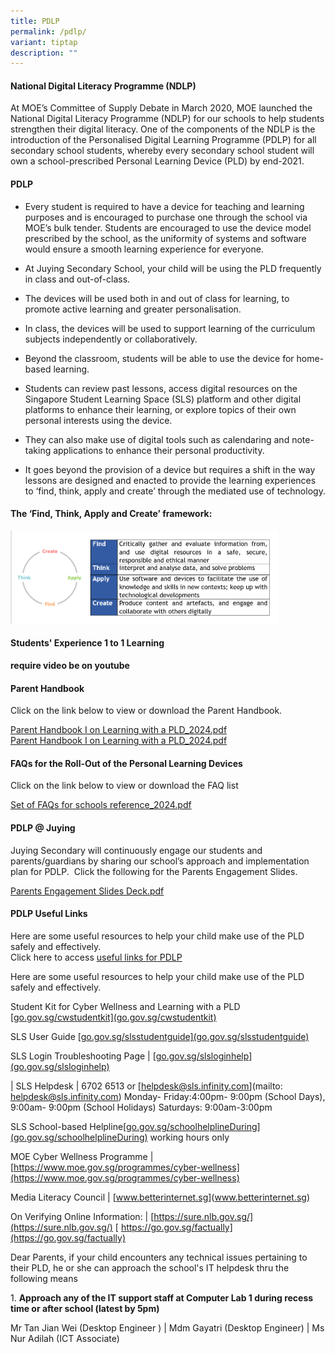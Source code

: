 ```yaml
---
title: PDLP
permalink: /pdlp/
variant: tiptap
description: ""
---
```

<h4><strong>National Digital Literacy Programme (NDLP)</strong></h4>
<p>At MOE’s Committee of Supply Debate in March 2020, MOE launched the National
Digital Literacy&nbsp;Programme&nbsp;(NDLP) for our schools to help students
strengthen their digital literacy. One of the components of the NDLP is
the introduction of the&nbsp;Personalised&nbsp;Digital Learning&nbsp;Programme&nbsp;(PDLP)
for all secondary school students, whereby every secondary school student
will own a school-prescribed Personal Learning Device (PLD) by end-2021.</p>
<h4><strong>PDLP</strong></h4>
<ul data-tight="true" class="tight">
<li>
<p>Every student is required to have a device for teaching and learning purposes
and is encouraged to purchase one through the school via MOE’s bulk tender.
Students are encouraged to use the device model prescribed by the school,
as the uniformity of systems and software would ensure a smooth learning
experience for everyone.</p>
</li>
<li>
<p>At Juying Secondary School, your child will be using the PLD frequently
in class and out-of-class.</p>
</li>
<li>
<p>The devices will be used both in and out of class for learning, to promote
active learning and greater personalisation.</p>
</li>
<li>
<p>In class, the devices will be used to support learning of the curriculum
subjects independently or collaboratively.</p>
</li>
<li>
<p>Beyond the classroom, students will be able to use the device for home-based
learning.</p>
</li>
<li>
<p>Students can review past lessons, access digital resources on the Singapore
Student Learning Space (SLS) platform and other digital platforms to enhance
their learning, or explore topics of their own personal interests using
the device.</p>
</li>
<li>
<p>They can also make use of digital tools such as calendaring and note-taking
applications to enhance their personal productivity.</p>
</li>
<li>
<p>It goes beyond the provision of a device but requires a shift in the way
lessons are designed and enacted to provide the learning experiences to
‘find, think, apply and create’ through the mediated use of technology.</p>
</li>
</ul>
<h4><strong>The ‘Find, Think, Apply and Create’ framework:</strong></h4>
<div class="isomer-image-wrapper">
<img style="width:85%" height="auto" width="100%" src="/images/pdlp1.jpg">
</div>
<h4><strong>Students' Experience 1 to 1 Learning</strong></h4>
<p><strong>require video be on youtube</strong>
</p>
<h4><strong>Parent Handbook</strong></h4>
<p>Click on the link below to view or download the Parent Handbook.</p>
<p><a href="/files/IP2___Parent_Handbook__I__2024_FINAL.pdf" rel="noopener noreferrer nofollow" target="_blank">Parent Handbook I on Learning with a PLD_2024.pdf</a> 
<br><a href="/files/IP3___Parent_Handbook__II__2024_FINAL.pdf" rel="noopener noreferrer nofollow" target="_blank">Parent Handbook I on Learning with a PLD_2024.pdf</a>
</p>
<h4><strong>FAQs for the Roll-Out of the Personal Learning Devices</strong></h4>
<p>Click on the link below to view or download the FAQ list</p>
<p><a href="/files/set of faqs for schools reference_2023.pdf" rel="noopener noreferrer nofollow" target="_blank">Set of FAQs for schools reference_2024.pdf</a>
</p>
<h4><strong>PDLP @ Juying</strong></h4>
<p>Juying Secondary will continuously engage our students and parents/guardians
by sharing our school’s&nbsp;approach and implementation plan for PDLP.&nbsp;
Click the following for the Parents Engagement Slides.</p>
<p><a href="/files/Parent%20Engagement%20Deck.pdf" rel="noopener noreferrer nofollow" target="_blank">Parents Engagement Slides Deck.pdf</a>
</p>
<h4><strong>PDLP Useful Links</strong></h4>
<p>Here are some useful resources to help your child make use of the PLD
safely and effectively.
<br>Click here to access&nbsp;<a href="/programmes/personalised-digital-learning-programme-pdlp/pdlp-useful-links" rel="noopener noreferrer nofollow" target="_blank">useful links for PDLP</a>
</p>
<p></p>
<p>Here are some useful resources to help your child make use of the PLD
safely and effectively.</p>
<p>Student Kit for Cyber Wellness and Learning with a PLD [<a href="http://go.gov.sg/cwstudentkit](go.gov.sg/cwstudentkit)" rel="noopener noreferrer nofollow" target="_blank">go.gov.sg/cwstudentkit](go.gov.sg/cwstudentkit)</a>
</p>
<p>SLS User Guide [<a href="http://go.gov.sg/slsstudentguide](go.gov.sg/slsstudentguide)<br>" rel="noopener noreferrer nofollow" target="_blank">go.gov.sg/slsstudentguide](go.gov.sg/slsstudentguide)</a>
</p>
<p>SLS Login Troubleshooting Page | [<a href="http://go.gov.sg/slsloginhelp](go.gov.sg/slsloginhelp)" rel="noopener noreferrer nofollow" target="_blank">go.gov.sg/slsloginhelp](go.gov.sg/slsloginhelp)</a>
</p>
<p>| SLS Helpdesk | 6702 6513 or [<a href="mailto:helpdesk@sls.infinity.com" rel="noopener noreferrer nofollow" target="_blank">helpdesk@sls.infinity.com</a>](mailto:
<a href="mailto:helpdesk@sls.infinity.com" rel="noopener noreferrer nofollow" target="_blank">helpdesk@sls.infinity.com</a>) Monday- Friday:4:00pm- 9:00pm (School Days),
9:00am- 9:00pm (School Holidays) Saturdays: 9:00am-3:00pm</p>
<p>SLS School-based Helpline[<a href="http://go.gov.sg/schoolhelplineDuring](go.gov.sg/schoolhelplineDuring)" rel="noopener noreferrer nofollow" target="_blank">go.gov.sg/schoolhelplineDuring](go.gov.sg/schoolhelplineDuring)</a> working
hours only</p>
<p>MOE Cyber Wellness Programme | [<a href="https://www.moe.gov.sg/programmes/cyber-wellness](https://www.moe.gov.sg/programmes/cyber-wellness)" rel="noopener noreferrer nofollow" target="_blank">https://www.moe.gov.sg/programmes/cyber-wellness](https://www.moe.gov.sg/programmes/cyber-wellness)</a>
</p>
<p>Media Literacy Council | [<a href="http://www.betterinternet.sg" rel="noopener noreferrer nofollow" target="_blank">www.betterinternet.sg</a>](<a href="http://www.betterinternet.sg" rel="noopener noreferrer nofollow" target="_blank">www.betterinternet.sg</a>)</p>
<p>On Verifying Online Information: | [<a href="https://sure.nlb.gov.sg/](https://sure.nlb.gov.sg/)" rel="noopener noreferrer nofollow" target="_blank">https://sure.nlb.gov.sg/](https://sure.nlb.gov.sg/)</a> [
<a href="https://go.gov.sg/factually](https://go.gov.sg/factually)" rel="noopener noreferrer nofollow" target="_blank">https://go.gov.sg/factually](https://go.gov.sg/factually)</a>
</p>
<p></p>
<p>Dear Parents, if your child encounters any technical issues pertaining
to their PLD, he or she can approach the school's IT helpdesk thru the
following means</p>
<p>1. <strong>Approach any of the IT support staff at Computer Lab 1 during recess time or after school (latest by 5pm)</strong>
</p>
<p>Mr Tan Jian Wei (Desktop Engineer ) | Mdm Gayatri (Desktop Engineer) |
Ms Nur Adilah (ICT Associate)</p>
<p></p>
<p></p>
<p></p>
<p></p>